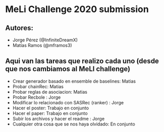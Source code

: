 # MeLi Challenge 2020 submission
## Autores:
- Jorge Pérez (@InfiniteDreamX)
- Matías Ramos (@mframos3)
## Aqui van las tareas que realizo cada uno (desde que nos cambiamos al MeLI challenge)
- Crear generador basado en ensemble de baselines: Matias
- Probar chainRec: Matias
- Probar reglas de asociacion: Matias
- Probar Recbole : Jorge
- Modificar lo relacionado con SASRec (ranker) : Jorge
- Hacer el poster: Trabajo en conjunto
- Hacer el paper: Trabajo en conjunto
- Subir los archivos y hacer el readme : Jorge
- Cualquier otra cosa que se nos haya olvidado: En conjunto
